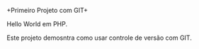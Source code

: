 +Primeiro Projeto com GIT+

Hello World em PHP.

Este projeto demosntra como usar controle de versão com GIT.

